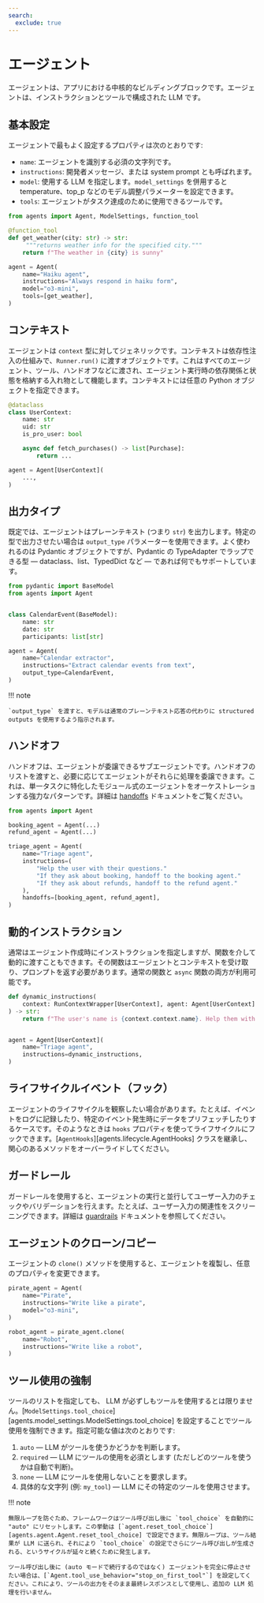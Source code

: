 ```yaml
---
search:
  exclude: true
---
```

# エージェント

エージェントは、アプリにおける中核的なビルディングブロックです。エージェントは、インストラクションとツールで構成された LLM です。

## 基本設定

エージェントで最もよく設定するプロパティは次のとおりです:

-   `name`: エージェントを識別する必須の文字列です。
-   `instructions`: 開発者メッセージ、または system prompt とも呼ばれます。
-   `model`: 使用する LLM を指定します。`model_settings` を併用すると temperature、top_p などのモデル調整パラメーターを設定できます。
-   `tools`: エージェントがタスク達成のために使用できるツールです。

```python
from agents import Agent, ModelSettings, function_tool

@function_tool
def get_weather(city: str) -> str:
     """returns weather info for the specified city."""
    return f"The weather in {city} is sunny"

agent = Agent(
    name="Haiku agent",
    instructions="Always respond in haiku form",
    model="o3-mini",
    tools=[get_weather],
)
```

## コンテキスト

エージェントは `context` 型に対してジェネリックです。コンテキストは依存性注入の仕組みで、`Runner.run()` に渡すオブジェクトです。これはすべてのエージェント、ツール、ハンドオフなどに渡され、エージェント実行時の依存関係と状態を格納する入れ物として機能します。コンテキストには任意の Python オブジェクトを指定できます。

```python
@dataclass
class UserContext:
    name: str
    uid: str
    is_pro_user: bool

    async def fetch_purchases() -> list[Purchase]:
        return ...

agent = Agent[UserContext](
    ...,
)
```

## 出力タイプ

既定では、エージェントはプレーンテキスト (つまり `str`) を出力します。特定の型で出力させたい場合は `output_type` パラメーターを使用できます。よく使われるのは Pydantic オブジェクトですが、Pydantic の TypeAdapter でラップできる型 — dataclass、list、TypedDict など — であれば何でもサポートしています。

```python
from pydantic import BaseModel
from agents import Agent


class CalendarEvent(BaseModel):
    name: str
    date: str
    participants: list[str]

agent = Agent(
    name="Calendar extractor",
    instructions="Extract calendar events from text",
    output_type=CalendarEvent,
)
```

!!! note

    `output_type` を渡すと、モデルは通常のプレーンテキスト応答の代わりに structured outputs を使用するよう指示されます。

## ハンドオフ

ハンドオフは、エージェントが委譲できるサブエージェントです。ハンドオフのリストを渡すと、必要に応じてエージェントがそれらに処理を委譲できます。これは、単一タスクに特化したモジュール式のエージェントをオーケストレーションする強力なパターンです。詳細は [handoffs](handoffs.md) ドキュメントをご覧ください。

```python
from agents import Agent

booking_agent = Agent(...)
refund_agent = Agent(...)

triage_agent = Agent(
    name="Triage agent",
    instructions=(
        "Help the user with their questions."
        "If they ask about booking, handoff to the booking agent."
        "If they ask about refunds, handoff to the refund agent."
    ),
    handoffs=[booking_agent, refund_agent],
)
```

## 動的インストラクション

通常はエージェント作成時にインストラクションを指定しますが、関数を介して動的に渡すこともできます。その関数はエージェントとコンテキストを受け取り、プロンプトを返す必要があります。通常の関数と `async` 関数の両方が利用可能です。

```python
def dynamic_instructions(
    context: RunContextWrapper[UserContext], agent: Agent[UserContext]
) -> str:
    return f"The user's name is {context.context.name}. Help them with their questions."


agent = Agent[UserContext](
    name="Triage agent",
    instructions=dynamic_instructions,
)
```

## ライフサイクルイベント（フック）

エージェントのライフサイクルを観察したい場合があります。たとえば、イベントをログに記録したり、特定のイベント発生時にデータをプリフェッチしたりするケースです。そのようなときは `hooks` プロパティを使ってライフサイクルにフックできます。[`AgentHooks`][agents.lifecycle.AgentHooks] クラスを継承し、関心のあるメソッドをオーバーライドしてください。

## ガードレール

ガードレールを使用すると、エージェントの実行と並行してユーザー入力のチェックやバリデーションを行えます。たとえば、ユーザー入力の関連性をスクリーニングできます。詳細は [guardrails](guardrails.md) ドキュメントを参照してください。

## エージェントのクローン/コピー

エージェントの `clone()` メソッドを使用すると、エージェントを複製し、任意のプロパティを変更できます。

```python
pirate_agent = Agent(
    name="Pirate",
    instructions="Write like a pirate",
    model="o3-mini",
)

robot_agent = pirate_agent.clone(
    name="Robot",
    instructions="Write like a robot",
)
```

## ツール使用の強制

ツールのリストを指定しても、 LLM が必ずしもツールを使用するとは限りません。[`ModelSettings.tool_choice`][agents.model_settings.ModelSettings.tool_choice] を設定することでツール使用を強制できます。指定可能な値は次のとおりです:

1. `auto` — LLM がツールを使うかどうかを判断します。
2. `required` — LLM にツールの使用を必須とします (ただしどのツールを使うかは自動で判断)。
3. `none` — LLM にツールを使用しないことを要求します。
4. 具体的な文字列 (例: `my_tool`) — LLM にその特定のツールを使用させます。

!!! note

    無限ループを防ぐため、フレームワークはツール呼び出し後に `tool_choice` を自動的に "auto" にリセットします。この挙動は [`agent.reset_tool_choice`][agents.agent.Agent.reset_tool_choice] で設定できます。無限ループは、ツール結果が LLM に送られ、それにより `tool_choice` の設定でさらにツール呼び出しが生成される、というサイクルが延々と続くために発生します。

    ツール呼び出し後に (auto モードで続行するのではなく) エージェントを完全に停止させたい場合は、[`Agent.tool_use_behavior="stop_on_first_tool"`] を設定してください。これにより、ツールの出力をそのまま最終レスポンスとして使用し、追加の LLM 処理を行いません。